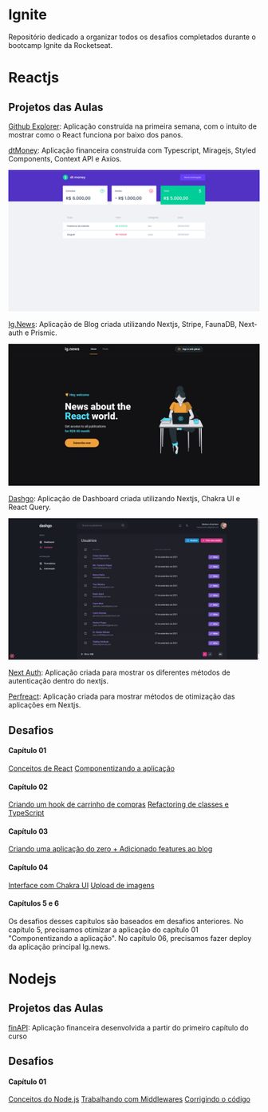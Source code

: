 # Ignite

Repositório dedicado a organizar todos os desafios completados durante o bootcamp Ignite da Rocketseat.

# Reactjs

## Projetos das Aulas

[Github Explorer](https://github.com/mat-alcantara/github-explorer-ignite): Aplicação construída na primeira semana, com o intuito de mostrar como o React funciona por baixo dos panos.

[dtMoney](https://github.com/mat-alcantara/dtMoney): Aplicação financeira construída com Typescript, Miragejs, Styled Components, Context API e Axios.

![Dt Money](./dtMoney.png)

[Ig.News](https://github.com/mat-alcantara/ig.news): Aplicação de Blog criada utilizando Nextjs, Stripe, FaunaDB, Next-auth e Prismic.

![Ig.news](./ignews.png)

[Dashgo](https://github.com/mat-alcantara/dashgo): Aplicação de Dashboard criada utilizando Nextjs, Chakra UI e React Query.

![Dt Money](./dashgo.png)

[Next Auth](https://github.com/mat-alcantara/next-auth): Aplicação criada para mostrar os diferentes métodos de autenticação dentro do nextjs.

[Perfreact](https://github.com/mat-alcantara/perfreact): Aplicação criada para mostrar métodos de otimização das aplicações em Nextjs.

## Desafios

#### Capítulo 01

[Conceitos de React](https://github.com/mat-alcantara/ignite-reactjs-conceitos-de-react)
[Componentizando a aplicação](https://github.com/mat-alcantara/ignite-componentizando-a-aplicacao)

#### Capítulo 02

[Criando um hook de carrinho de compras](https://github.com/mat-alcantara/ignite-reactjs-criando-hook-de-carrinho)
[Refactoring de classes e TypeScript](https://github.com/mat-alcantara/ignite-reactjs-refactoring-classes-e-typescript)

#### Capítulo 03

[Criando uma aplicação do zero + Adicionado features ao blog](https://github.com/mat-alcantara/ignite-reactjs-criando-projeto-do-zero)

#### Capítulo 04

[Interface com Chakra UI](https://github.com/mat-alcantara/worldtrip)
[Upload de imagens](https://github.com/mat-alcantara/upfi)

#### Capítulos 5 e 6

Os desafios desses capítulos são baseados em desafios anteriores. No capítulo 5, precisamos otimizar a aplicação do capítulo 01 "Componentizando a aplicação". No capítulo 06, precisamos fazer deploy da aplicação principal Ig.news.

# Nodejs

## Projetos das Aulas

[finAPI](https://github.com/mat-alcantara/fin-api): Aplicação financeira desenvolvida a partir do primeiro capítulo do curso

## Desafios

#### Capítulo 01

[Conceitos do Node.js](https://github.com/mat-alcantara/conceitos-de-nodejs)
[Trabalhando com Middlewares](https://github.com/mat-alcantara/ignite-nodejs-trabalhando-com-middlewares)
[Corrigindo o código](https://github.com/mat-alcantara/ignite-nodejs-corrigindo-o-codigo)
